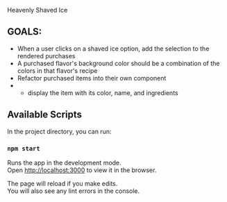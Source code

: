 Heavenly Shaved Ice

## GOALS:
 * When a user clicks on a shaved ice option, add the selection to the rendered purchases
 * A purchased flavor's background color should be a combination of the colors in that flavor's recipe
 * Refactor purchased items into their own component
 *  * display the item with its color, name, and ingredients


## Available Scripts

In the project directory, you can run:

### `npm start`

Runs the app in the development mode.<br>
Open [http://localhost:3000](http://localhost:3000) to view it in the browser.

The page will reload if you make edits.<br>
You will also see any lint errors in the console.
